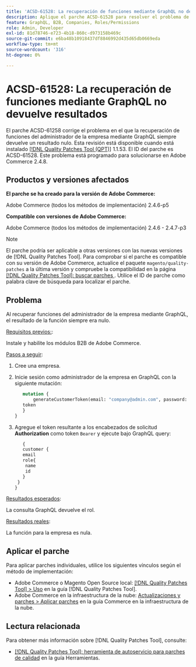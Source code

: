 ```yaml
---
title: 'ACSD-61528: La recuperación de funciones mediante GraphQL no devuelve resultados'
description: Aplique el parche ACSD-61528 para resolver el problema de Adobe Commerce donde la recuperación de funciones del administrador de la empresa mediante GraphQL siempre devuelve un resultado nulo.
feature: GraphQL, B2B, Companies, Roles/Permissions
role: Admin, Developer
exl-id: 81d78746-e723-4b18-860c-d973158b469c
source-git-commit: e6ba48b10918437df8846992d435d65db0669eda
workflow-type: tm+mt
source-wordcount: '316'
ht-degree: 0%

---
```


# ACSD-61528: La recuperación de funciones mediante GraphQL no devuelve resultados

El parche ACSD-61258 corrige el problema en el que la recuperación de funciones del administrador de la empresa mediante GraphQL siempre devuelve un resultado nulo. Esta revisión está disponible cuando está instalado [[!DNL Quality Patches Tool (QPT)]](/help/tools/quality-patches-tool/quality-patches-tool-to-self-serve-quality-patches.md) 1.1.53. El ID del parche es ACSD-61528. Este problema está programado para solucionarse en Adobe Commerce 2.4.8.

## Productos y versiones afectados

**El parche se ha creado para la versión de Adobe Commerce:**

Adobe Commerce (todos los métodos de implementación) 2.4.6-p5

**Compatible con versiones de Adobe Commerce:**

Adobe Commerce (todos los métodos de implementación) 2.4.6 - 2.4.7-p3

>[!NOTE]
>
>El parche podría ser aplicable a otras versiones con las nuevas versiones de [!DNL Quality Patches Tool]. Para comprobar si el parche es compatible con su versión de Adobe Commerce, actualice el paquete `magento/quality-patches` a la última versión y compruebe la compatibilidad en la página [[!DNL Quality Patches Tool]: buscar parches ](https://experienceleague.adobe.com/tools/commerce-quality-patches/index.html?lang=es). Utilice el ID de parche como palabra clave de búsqueda para localizar el parche.

## Problema

Al recuperar funciones del administrador de la empresa mediante GraphQL, el resultado de la función siempre era nulo.

<u>Requisitos previos:</u>:

Instale y habilite los módulos B2B de Adobe Commerce.

<u>Pasos a seguir</u>:

1. Cree una empresa.
1. Inicie sesión como administrador de la empresa en GraphQL con la siguiente mutación:

   ```GraphQL
      mutation {
          generateCustomerToken(email: "company@admin.com", password: "PASSWORD") {
      token
      }
   }
   ```

1. Agregue el token resultante a los encabezados de solicitud **Authorization** como token `Bearer` y ejecute bajo GraphQL query:

   ```GraphQL
      {
      customer {
      email
      role{
       name
       id
      }
    }
   }
   ```

<u>Resultados esperados</u>:

La consulta GraphQL devuelve el rol.

<u>Resultados reales</u>:

La función para la empresa es nula.

## Aplicar el parche

Para aplicar parches individuales, utilice los siguientes vínculos según el método de implementación:

* Adobe Commerce o Magento Open Source local: [[!DNL Quality Patches Tool] > Uso](/help/tools/quality-patches-tool/usage.md) en la guía [!DNL Quality Patches Tool].
* Adobe Commerce en la infraestructura de la nube: [Actualizaciones y parches > Aplicar parches](https://experienceleague.adobe.com/docs/commerce-cloud-service/user-guide/develop/upgrade/apply-patches.html?lang=es) en la guía Commerce en la infraestructura de la nube.

## Lectura relacionada

Para obtener más información sobre [!DNL Quality Patches Tool], consulte:

* [[!DNL Quality Patches Tool]: herramienta de autoservicio para parches de calidad](/help/tools/quality-patches-tool/quality-patches-tool-to-self-serve-quality-patches.md) en la guía Herramientas.
